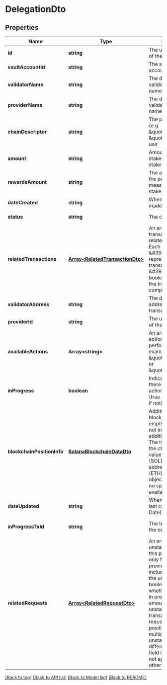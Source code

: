 # DelegationDto

## Properties

|Name | Type | Description | Notes|
|------------ | ------------- | ------------- | -------------|
|**id** | **string** | The unique identifier of the staking position | [default to undefined]|
|**vaultAccountId** | **string** | The source vault account to stake from | [default to undefined]|
|**validatorName** | **string** | The destination validator address name | [default to undefined]|
|**providerName** | **string** | The destination validator provider name | [default to undefined]|
|**chainDescriptor** | **string** | The protocol identifier (e.g. \&quot;ETH\&quot;/ \&quot;SOL\&quot;) to use | [default to undefined]|
|**amount** | **string** | Amount of tokens to stake, measured in the staked asset unit. | [default to undefined]|
|**rewardsAmount** | **string** | The amount staked in the position, measured in the staked asset unit. | [default to undefined]|
|**dateCreated** | **string** | When was the request made (ISO Date). | [default to undefined]|
|**status** | **string** | The current status. | [default to undefined]|
|**relatedTransactions** | [**Array&lt;RelatedTransactionDto&gt;**](RelatedTransactionDto.md) | An array of transaction objects related to this position. Each object includes a \&#39;txId\&#39; representing the transaction ID and a \&#39;completed\&#39; boolean indicating if the transaction was completed. | [default to undefined]|
|**validatorAddress** | **string** | The destination address of the staking transaction. | [default to undefined]|
|**providerId** | **string** | The unique identifier of the staking provider | [default to undefined]|
|**availableActions** | **Array&lt;string&gt;** | An array of available actions that can be performed. for example, actions like \&quot;unstake\&quot; or \&quot;withdraw\&quot;. | [default to undefined]|
|**inProgress** | **boolean** | Indicates whether there is an ongoing action for this position (true if ongoing, false if not). | [default to undefined]|
|**blockchainPositionInfo** | [**SolanaBlockchainDataDto**](SolanaBlockchainDataDto.md) | Additional fields per blockchain - can be empty or missing if not initialized or no additional info exists. The type depends on the chainDescriptor value. For Solana (SOL), stake account address. For Ethereum (ETH), an empty object is returned as no specific data is available. | [default to undefined]|
|**dateUpdated** | **string** | When has the position last changed (ISO Date). | [optional] [default to undefined]|
|**inProgressTxId** | **string** | The transaction ID of the ongoing request | [optional] [default to undefined]|
|**relatedRequests** | [**Array&lt;RelatedRequestDto&gt;**](RelatedRequestDto.md) | An array of partial unstake requests for this position, relevant only for the Lido provider. Each object includes the status of the unstake request, a boolean indicating whether the action is in progress, the amount of tokens to unstake, and the transaction ID of the request. With Lido, a position may have multiple partial unstake requests in different states. This field is optional and not applicable for other providers. | [optional] [default to undefined]|




[[Back to top]](#) [[Back to API list]](../../README.md#documentation-for-api-endpoints) [[Back to Model list]](../../README.md#documentation-for-models) [[Back to README]](../../README.md)

